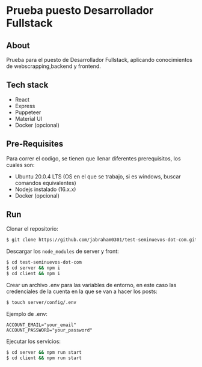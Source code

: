 # Prueba puesto Desarrollador Fullstack
## About
Prueba para el puesto de Desarrollador Fullstack, aplicando conocimientos de webscrapping,backend y frontend.
## Tech stack
* React
* Express
* Puppeteer
* Material UI
* Docker (opcional)
## Pre-Requisites
Para correr el codigo, se tienen que llenar diferentes prerequisitos, los cuales son:
- Ubuntu 20.0.4 LTS (OS en el que se trabajo, si es windows, buscar comandos equivalentes)
- Nodejs instalado (16.x.x)
- Docker (opcional)
## Run
Clonar el repositorio:
```sh
$ git clone https://github.com/jabraham0301/test-seminuevos-dot-com.git
```
Descargar los `node_modules` de server y front:
```sh
$ cd test-seminuevos-dot-com
$ cd server && npm i
$ cd client && npm i
```
Crear un archivo .env para las variables de entorno, en este caso las credenciales de la cuenta en la que se van a hacer los posts:
```sh
$ touch server/config/.env
```
Ejemplo de .env:
```.env
ACCOUNT_EMAIL="your_email"
ACCOUNT_PASSWORD="your_password"
```
Ejecutar los servicios:
```sh
$ cd server && npm run start
$ cd client && npm run start
```
